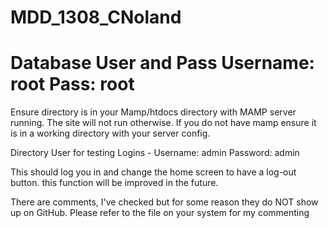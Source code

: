 MDD_1308_CNoland
================

Database User and Pass
Username: root
Pass: root
================

Ensure directory is in your Mamp/htdocs directory with MAMP server running. The site will not run otherwise.
If you do not have mamp ensure it is in a working directory with your server config.

Directory User for testing Logins -
Username: admin
Password: admin

This should log you in and change the home screen to have a log-out button. this function will be improved in the future.

There are comments, I've checked but for some reason they do NOT show up on GitHub. Please refer to the file on your system for my commenting